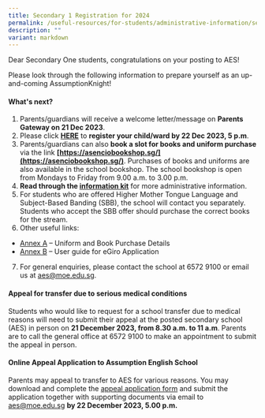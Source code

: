 ```yaml
---
title: Secondary 1 Registration for 2024
permalink: /useful-resources/for-students/administrative-information/secondary-1-registration-for-2024/
description: ""
variant: markdown
---
```

Dear Secondary One students, congratulations on your posting to AES! 

Please look through the following information to prepare yourself as an up-and-coming AssumptionKnight! 

#### What's next?

1.	Parents/guardians will receive a welcome letter/message on **Parents Gateway on 21 Dec 2023**. 
2.	Please click **[HERE](https://form.gov.sg/638007c1e5a2f1001208ead0)** to **register your child/ward by 22 Dec 2023, 5 p.m**.
3.	Parents/guardians can also **book a slot for books and uniform purchase** via the link **[https://asenciobookshop.sg/](https://asenciobookshop.sg/)**. Purchases of books and uniforms are also available in the school bookshop. The school bookshop is open from Mondays to Friday from 9.00 a.m. to 3.00 p.m.
4.	**Read through the [information kit](/files/Sec_1_Registration_Info_Kit_2024_FINAL.pdf)** for more administrative information.
5.	For students who are offered Higher Mother Tongue Language and Subject-Based Banding (SBB), the school will contact you separately. Students who accept the SBB offer should purchase the correct books for the stream.
6.	Other useful links: 
* [Annex A](/files/Annex_A__Assumption_English_School_Booklist_2024_Sec_1.pdf) – Uniform and Book Purchase Details
* [Annex B](/files/Annex_B__egiro_user_guide.pdf) – User guide for eGiro Application
7.	For general enquiries, please contact the school at 6572 9100 or email us at [aes@moe.edu.sg](aes@moe.edu.sg).

#### Appeal for transfer due to serious medical conditions
Students who would like to request for a school transfer due to medical reasons will need to submit their appeal at the posted secondary school (AES) in person on **21 December 2023, from 8.30 a.m. to 11 a.m**. Parents are to call the general office at 6572 9100 to make an appointment to submit the appeal in person.

#### Online Appeal Application to Assumption English School
Parents may appeal to transfer to AES for various reasons. You may download and complete the [appeal application form](/files/Online_Appeal_to_AES_Form.pdf) and submit the application together with supporting documents via email to [aes@moe.edu.sg](aes@moe.edu.sg) **by 22 December 2023, 5.00 p.m.**
